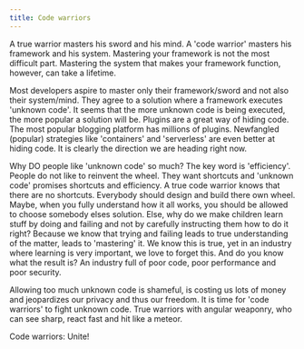 ```yaml
---
title: Code warriors
---
```


A true warrior masters his sword and his mind. A 'code warrior' masters his framework and his system. Mastering your framework is not the most difficult part. Mastering the system that makes your framework function, however, can take a lifetime. 

Most developers aspire to master only their framework/sword and not also their system/mind. They agree to a solution where a framework executes 'unknown code'. It seems that the more unknown code is being executed, the more popular a solution will be. Plugins are a great way of hiding code. The most popular blogging platform has millions of plugins. Newfangled (popular) strategies like 'containers' and 'serverless' are even better at hiding code. It is clearly the direction we are heading right now. 

Why DO people like 'unknown code' so much? The key word is 'efficiency'. People do not like to reinvent the wheel. They want shortcuts and 'unknown code' promises shortcuts and efficiency. A true code warrior knows that there are no shortcuts. Everybody should design and build there own wheel. Maybe, when you fully understand how it all works, you should be allowed to choose somebody elses solution. Else, why do we make children learn stuff by doing and failing and not by carefully instructing them how to do it right? Because we know that trying and failing leads to true understanding of the matter, leads to 'mastering' it. We know this is true, yet in an industry where learning is very important, we love to forget this. And do you know what the result is? An industry full of poor code, poor performance and poor security. 

Allowing too much unknown code is shameful, is costing us lots of money and jeopardizes our privacy and thus our freedom. It is time for 'code warriors' to fight unknown code. True warriors with angular weaponry, who can see sharp, react fast and hit like a meteor. 

Code warriors: Unite!
